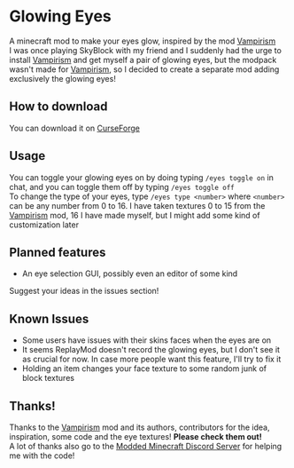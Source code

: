 # Glowing Eyes
A minecraft mod to make your eyes glow, inspired by the mod [Vampirism](https://github.com/TeamLapen/Vampirism)<br>
I was once playing SkyBlock with my friend and I suddenly had the urge to install [Vampirism](https://github.com/TeamLapen/Vampirism) and get myself a pair of glowing eyes, but the modpack wasn't made for [Vampirism](https://github.com/TeamLapen/Vampirism), so I decided to create a separate mod adding exclusively the glowing eyes!

## How to download
You can download it on [CurseForge](https://www.curseforge.com/minecraft/mc-mods/glowing-eyes)

## Usage
You can toggle your glowing eyes on by doing typing `/eyes toggle on` in chat, and you can toggle them off by typing `/eyes toggle off`<br>
To change the type of your eyes, type `/eyes type <number>` where `<number>` can be any number from 0 to 16. I have taken textures 0 to 15 from the [Vampirism](https://github.com/TeamLapen/Vampirism) mod, 16 I have made myself, but I might add some kind of customization later

## Planned features
- An eye selection GUI, possibly even an editor of some kind

Suggest your ideas in the issues section!

## Known Issues
- Some users have issues with their skins faces when the eyes are on
- It seems ReplayMod doesn't record the glowing eyes, but I don't see it as crucial for now. In case more people want this feature, I'll try to fix it
- Holding an item changes your face texture to some random junk of block textures

## Thanks!
Thanks to the [Vampirism](https://github.com/TeamLapen/Vampirism) mod and its authors,
contributors for the idea, inspiration, some code and the eye textures! **Please check them out!**<br>
A lot of thanks also go to the [Modded Minecraft Discord Server](discord.gg/moddedmc) for helping me with the code!
